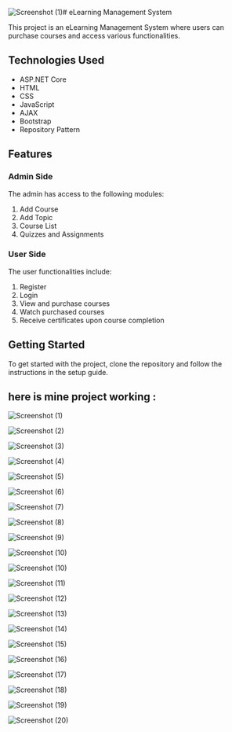 ![Screenshot (1)](https://github.com/user-attachments/assets/8107dd38-b6b4-47b9-9d6f-311cae4a2b05)# eLearning Management System

This project is an eLearning Management System where users can purchase courses and access various functionalities. 

## Technologies Used

- ASP.NET Core
- HTML
- CSS
- JavaScript
- AJAX
- Bootstrap
- Repository Pattern

## Features

### Admin Side

The admin has access to the following modules:
1. Add Course
2. Add Topic
3. Course List
4. Quizzes and Assignments

### User Side

The user functionalities include:
1. Register
2. Login
3. View and purchase courses
4. Watch purchased courses
5. Receive certificates upon course completion


## Getting Started

To get started with the project, clone the repository and follow the instructions in the setup guide.

## here is mine project working :







![Screenshot (1)](https://github.com/user-attachments/assets/324c2421-6927-489f-b7a8-f7bb54516898)






![Screenshot (2)](https://github.com/user-attachments/assets/67daa7d4-9ddd-4488-bcfe-dd9569ab4325)







![Screenshot (3)](https://github.com/user-attachments/assets/3a2118a8-ac0f-4ac9-9a1c-db0ea88fe380)






![Screenshot (4)](https://github.com/user-attachments/assets/93a225bd-de64-4c79-8f18-3f8549dab514)




![Screenshot (5)](https://github.com/user-attachments/assets/bcb73b9d-23a8-4ee6-aee1-9e453226fdf3)






![Screenshot (6)](https://github.com/user-attachments/assets/6c6a2aeb-cbd2-468b-be23-5a3aac9ca213)





![Screenshot (7)](https://github.com/user-attachments/assets/81090e37-71f9-4e78-8e70-f36b3549d702)



![Screenshot (8)](https://github.com/user-attachments/assets/77e5c633-a8c5-4971-b481-c59d96c4cd0e)


![Screenshot (9)](https://github.com/user-attachments/assets/c81d795c-534f-4b6d-aad2-84c9bffb4bc6)

![Screenshot (10)](https://github.com/user-attachments/assets/09a70c30-2206-4a12-ad66-a89736fea260)



![Screenshot (10)](https://github.com/user-attachments/assets/96def079-5b29-4f64-b2df-82f5e6c4c415)



![Screenshot (11)](https://github.com/user-attachments/assets/2752218e-aa72-4a2c-82a6-3c6e95f5f50d)


![Screenshot (12)](https://github.com/user-attachments/assets/e47eac9a-c5c2-40a5-bd19-b1ed74fdb2b2)

![Screenshot (13)](https://github.com/user-attachments/assets/c6e7d19a-a49b-448b-846b-91f2b8598b70)


![Screenshot (14)](https://github.com/user-attachments/assets/2b4127ea-69fc-4de1-af9e-3ef98994a7e3)



![Screenshot (15)](https://github.com/user-attachments/assets/3d746927-0e08-4ba4-97c3-bbfff45ab470)


![Screenshot (16)](https://github.com/user-attachments/assets/a431fcf3-86eb-4e7f-9c4c-e0afc7c8d041)



![Screenshot (17)](https://github.com/user-attachments/assets/073480ef-7dd4-41dd-b1fe-940536db4b9f)



![Screenshot (18)](https://github.com/user-attachments/assets/88875363-390d-4d56-a454-ad61f20d4bb4)

![Screenshot (19)](https://github.com/user-attachments/assets/3766e79b-a5a7-4026-bec8-f6ad5b15c469)

![Screenshot (20)](https://github.com/user-attachments/assets/4a8edb82-849a-4ace-8418-7cd75cd66b44)




















